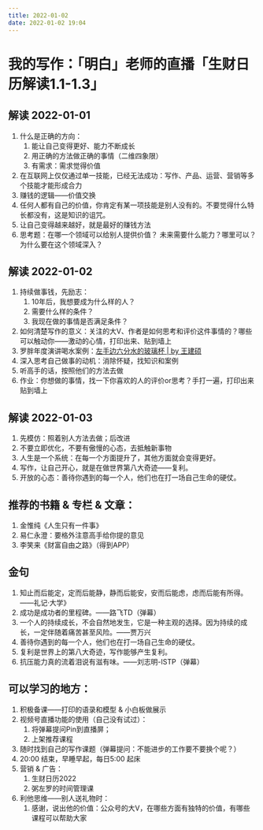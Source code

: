 ```yaml
---
title: 2022-01-02
date: 2022-01-02 19:04
---
```


# 我的写作：「明白」老师的直播「生财日历解读1.1-1.3」

## 解读 2022-01-01
1. 什么是正确的方向：
    1. 能让自己变得更好、能力不断成长
    2. 用正确的方法做正确的事情（二维四象限）
    3. 有需求：需求觉得价值
2. 在互联网上仅仅通过单一技能，已经无法成功：写作、产品、运营、营销等多个技能才能形成合力
3. 赚钱的逻辑——价值交换
4. 任何人都有自己的价值，你肯定有某一项技能是别人没有的。不要觉得什么特长都没有，这是知识的诅咒。
5. 让自己变得越来越好，就是最好的赚钱方法
6. 思考题：在哪一个领域可以给别人提供价值？ 未来需要什么能力？哪里可以？为什么要在这个领域深入？


## 解读 2022-01-02
1. 持续做事钱，先励志：
    1. 10年后，我想要成为什么样的人？
    2. 需要什么样的条件？
    3. 我现在做的事情是否满足条件？
2. 如何清楚写作的意义：关注的大V、作者是如何思考和评价这件事情的？哪些可以触动你——激动的心情，打印出来、贴到墙上
3. 罗胖年度演讲喝水案例：[左手边六分水的玻璃杯 | by 王建硕](http://home.wangjianshuo.com/cn/20090312_eccc-3.htm)
5. 深入思考自己做事的动机：消除怀疑，找知识和案例
6. 听高手的话，按照他们的方法去做
7. 作业：你想做的事情，找一下你喜欢的人的评价or思考？手打一遍，打印出来贴到墙上

## 解读 2022-01-03
1. 先模仿：照着别人方法去做；后改进
2. 不要立即优化，不要有傲慢的心态，去抵触新事物
4. 人生是一个系统：在每一个方面提升了，其他方面就会变得更好。
5. 写作，让自己开心，就是在做世界第八大奇迹——复利。
6. 开放的心态：善待你遇到的每一个人，他们也在打一场自己生命的硬仗。

## 推荐的书籍 & 专栏 & 文章：
1. 金惟纯《人生只有一件事》
2. 易仁永澄：要格外注意高手给你提的意见
3. 李笑来《财富自由之路》（得到APP）

## 金句
1. 知止而后能定，定而后能静，静而后能安，安而后能虑，虑而后能有所得。——礼记·大学》
2. 成功是成功者的里程碑。——路飞TD（弹幕）
3. 一个人的持续成长，不会自然地发生，它是一种主观的选择。因为持续的成长，一定伴随着痛苦甚至风险。——贾万兴
4. 善待你遇到的每一个人，他们也在打一场自己生命的硬仗。
5. 复利是世界上的第八大奇迹，写作能够产生复利。
6. 抗压能力真的流着泪说有滋有味。——刘志明-ISTP（弹幕）


## 可以学习的地方：
1. 积极备课——打印的语录和模型 & 小白板做展示
2. 视频号直播功能的使用（自己没有试过）：
    1. 将弹幕提问Pin到直播屏；
    2. 上架推荐课程 
3. 随时找到自己的写作课题（弹幕提问：不能进步的工作要不要换个呢？）
4. 20:00 结束，早睡早起，每日5:00 起床
5. 营销 & 广告：
    1. 生财日历2022
    2. 粥左罗的时间管理课
6. 利他思维——别人送礼物时：
    1. 感谢，说出他的价值：公众号的大V，在哪些方面有独特的价值，有哪些课程可以帮助大家